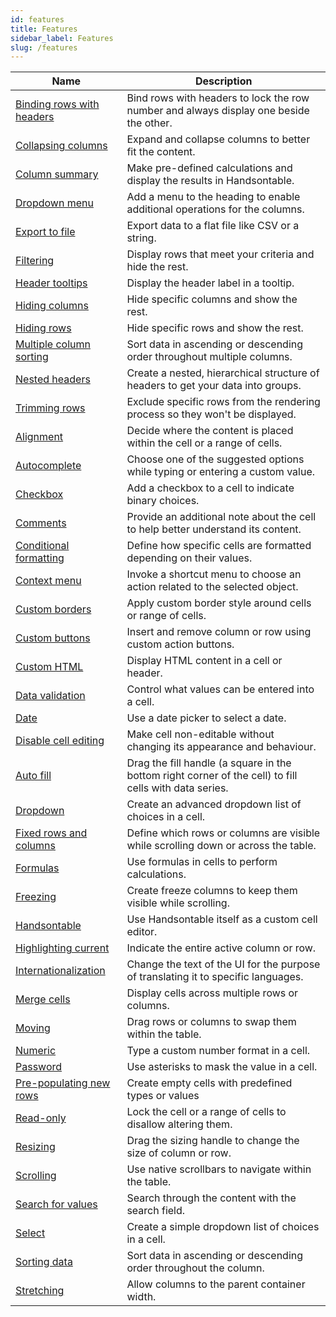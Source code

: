 ```yaml
---
id: features
title: Features
sidebar_label: Features
slug: /features
---
```


| Name | Description |
|----|----|
| [Binding rows with headers](bind-rows-headers.md) | Bind rows with headers to lock the row number and always display one beside the other. |
| [Collapsing columns](collapsing-columns.md) | Expand and collapse columns to better fit the content. |
| [Column summary](summary-calculations.md) | Make pre-defined calculations and display the results in Handsontable. |
| [Dropdown menu](dropdown-menu.md) | Add a menu to the heading to enable additional operations for the columns. |
| [Export to file](export-file.md) | Export data to a flat file like CSV or a string. |
| [Filtering](filtering.md) | Display rows that meet your criteria and hide the rest. |
| [Header tooltips](header-tooltips.md) | Display the header label in a tooltip. |
| [Hiding columns](hiding-columns.md) | Hide specific columns and show the rest. |
| [Hiding rows](hiding-rows.md) | Hide specific rows and show the rest. |
| [Multiple column sorting](multicolumn-sorting.md) | Sort data in ascending or descending order throughout multiple columns. |
| [Nested headers](nested-headers.md) | Create a nested, hierarchical structure of headers to get your data into groups. |
| [Trimming rows](trimming-rows.md) | Exclude specific rows from the rendering process so they won't be displayed. |
| [Alignment](alignment.md) | Decide where the content is placed within the cell or a range of cells. |
| [Autocomplete](autocomplete.md) | Choose one of the suggested options while typing or entering a custom value. |
| [Checkbox](checkbox.md) | Add a checkbox to a cell to indicate binary choices. |
| [Comments](comments.md) | Provide an additional note about the cell to help better understand its content. |
| [Conditional formatting](conditional-formatting.md) | Define how specific cells are formatted depending on their values. |
| [Context menu](context-menu.md) | Invoke a shortcut menu to choose an action related to the selected object. |
| [Custom borders](customizing-borders.md) | Apply custom border style around cells or range of cells. |
| [Custom buttons](custom-buttons.md) | Insert and remove column or row using custom action buttons. |
| [Custom HTML](custom-renderers.md#cell) | Display HTML content in a cell or header. |
| [Data validation](validation.md) | Control what values can be entered into a cell. |
| [Date](date.md) | Use a date picker to select a date. |
| [Disable cell editing](disabled-editing.md) | Make cell non-editable without changing its appearance and behaviour. |
| [Auto fill](auto-fill.md) | Drag the fill handle (a square in the bottom right corner of the cell) to fill cells with data series. |
| [Dropdown](dropdown.md) | Create an advanced dropdown list of choices in a cell. |
| [Fixed rows and columns](fixing.md) | Define which rows or columns are visible while scrolling down or across the table. |
| [Formulas](formula-support.md) | Use formulas in cells to perform calculations. |
| [Freezing](freezing.md) | Create freeze columns to keep them visible while scrolling. |
| [Handsontable](handsontable.md) | Use Handsontable itself as a custom cell editor. |
| [Highlighting current](highlighting-selection.md) | Indicate the entire active column or row. |
| [Internationalization](internationalization.md) | Change the text of the UI for the purpose of translating it to specific languages. |
| [Merge cells](merged-cells.md) | Display cells across multiple rows or columns. |
| [Moving](moving.md) | Drag rows or columns to swap them within the table. |
| [Numeric](numeric.md) | Type a custom number format in a cell. |
| [Password](password.md) | Use asterisks to mask the value in a cell. |
| [Pre-populating new rows](pre-populating.md) | Create empty cells with predefined types or values |
| [Read-only](read-only.md) | Lock the cell or a range of cells to disallow altering them. |
| [Resizing](resizing.md) | Drag the sizing handle to change the size of column or row. |
| [Scrolling](scrolling.md) | Use native scrollbars to navigate within the table. |
| [Search for values](searching.md) | Search through the content with the search field. |
| [Select](select.md) | Create a simple dropdown list of choices in a cell. |
| [Sorting data](sorting.md) | Sort data in ascending or descending order throughout the column. |
| [Stretching](stretching.md) | Allow columns to the parent container width. |
